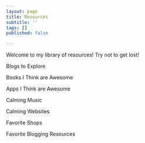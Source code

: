 ```yaml
---
layout: page
title: Resources
subtitle: ''
tags: []
published: false

---
```

Welcome to my library of resources! Try not to get lost! 

Blogs to Explore

Books I Think are Awesome

Apps I Think are Awesome

Calming Music

Calming Websites

Favorite Shops

Favorite Blogging Resources